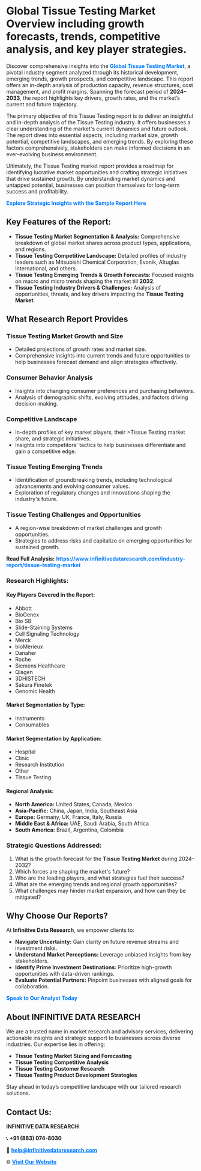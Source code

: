 <h1>Global Tissue Testing Market Overview including growth forecasts, trends, competitive analysis, and key player strategies.</h1>
<p>
Discover comprehensive insights into the 
<a href="https://www.infinitivedataresearch.com/industry-report/tissue-testing-market" rel="dofollow" style="color: #007BFF; text-decoration: none;"><strong>Global Tissue Testing Market</strong></a>, a pivotal industry segment analyzed through its historical development, emerging trends, growth prospects, and competitive landscape. This report offers an in-depth analysis of production capacity, revenue structures, cost management, and profit margins. Spanning the forecast period of <strong>2024–2033</strong>, the report highlights key drivers, growth rates, and the market’s current and future trajectory.
</p>
<p>
The primary objective of this Tissue Testing report is to deliver an insightful and in-depth analysis of the Tissue Testing industry. It offers businesses a clear understanding of the market's current dynamics and future outlook. The report dives into essential aspects, including market size, growth potential, competitive landscapes, and emerging trends. By exploring these factors comprehensively, stakeholders can make informed decisions in an ever-evolving business environment.
</p>
<p>
Ultimately, the Tissue Testing market report provides a roadmap for identifying lucrative market opportunities and crafting strategic initiatives that drive sustained growth. By understanding market dynamics and untapped potential, businesses can position themselves for long-term success and profitability.
</p>
<p>
<a href="https://www.infinitivedataresearch.com/request-sample/reportId=103810" style="color: #007BFF; text-decoration: none;"><strong>Explore Strategic Insights with the Sample Report Here</strong></a>
</p>

<h2>Key Features of the Report:</h2>
<ul>
<li><strong>Tissue Testing Market Segmentation & Analysis:</strong> Comprehensive breakdown of global market shares across product types, applications, and regions.</li>
<li><strong>Tissue Testing Competitive Landscape:</strong> Detailed profiles of industry leaders such as Mitsubishi Chemical Corporation, Evonik, Altuglas International, and others.</li>
<li><strong>Tissue Testing Emerging Trends & Growth Forecasts:</strong> Focused insights on macro and micro trends shaping the market till <strong>2032</strong>.</li>
<li><strong>Tissue Testing Industry Drivers & Challenges:</strong> Analysis of opportunities, threats, and key drivers impacting the <strong>Tissue Testing Market</strong>.</li>
</ul>

<h2>What Research Report Provides</h2>
<h3>Tissue Testing Market Growth and Size</h3>
<ul>
<li>Detailed projections of growth rates and market size.</li>
<li>Comprehensive insights into current trends and future opportunities to help businesses forecast demand and align strategies effectively.</li>
</ul>

<h3>Consumer Behavior Analysis</h3>
<ul>
<li>Insights into changing consumer preferences and purchasing behaviors.</li>
<li>Analysis of demographic shifts, evolving attitudes, and factors driving decision-making.</li>
</ul>

<h3>Competitive Landscape</h3>
<ul>
<li>In-depth profiles of key market players, their >Tissue Testing market share, and strategic initiatives.</li>
<li>Insights into competitors' tactics to help businesses differentiate and gain a competitive edge.</li>
</ul>

<h3>Tissue Testing Emerging Trends</h3>
<ul>
<li>Identification of groundbreaking trends, including technological advancements and evolving consumer values.</li>
<li>Exploration of regulatory changes and innovations shaping the industry's future.</li>
</ul>

<h3>Tissue Testing Challenges and Opportunities</h3>
<ul>
<li>A region-wise breakdown of market challenges and growth opportunities.</li>
<li>Strategies to address risks and capitalize on emerging opportunities for sustained growth.</li>
</ul>
<p><strong>Read Full Analysis:</strong> <a href="https://www.infinitivedataresearch.com/industry-report/tissue-testing-market" rel="dofollow" style="color: #007BFF; text-decoration: none;"><strong>https://www.infinitivedataresearch.com/industry-report/tissue-testing-market</strong></a></p>
<h3>Research Highlights:</h3>
<h4>Key Players Covered in the Report:</h4>
<ul><li>Abbott</li><li>BioGenex</li><li>Bio SB</li><li>Slide-Staining Systems</li><li>Cell Signaling Technology</li><li>Merck</li><li>bioMerieux</li><li>Danaher</li><li>Roche</li><li>Siemens Healthcare</li><li>Qiagen</li><li>3DHISTECH</li><li>Sakura Finetek</li><li>Genomic Health</li></ul>
<h4>Market Segmentation by Type:</h4>
<ul><li>Instruments</li><li>Consumables</li></ul>
<h4>Market Segmentation by Application:</h4>
<ul><li>Hospital</li><li>Clinic</li><li>Research Institution</li><li>Other</li><li>Tissue Testing</li></ul>

<h4>Regional Analysis:</h4>
<ul>
<li><strong>North America:</strong> United States, Canada, Mexico</li>
<li><strong>Asia-Pacific:</strong> China, Japan, India, Southeast Asia</li>
<li><strong>Europe:</strong> Germany, UK, France, Italy, Russia</li>
<li><strong>Middle East & Africa:</strong> UAE, Saudi Arabia, South Africa</li>
<li><strong>South America:</strong> Brazil, Argentina, Colombia</li>
</ul>

<h3>Strategic Questions Addressed:</h3>
<ol>
<li>What is the growth forecast for the <strong>Tissue Testing Market</strong> during 2024–2032?</li>
<li>Which forces are shaping the market's future?</li>
<li>Who are the leading players, and what strategies fuel their success?</li>
<li>What are the emerging trends and regional growth opportunities?</li>
<li>What challenges may hinder market expansion, and how can they be mitigated?</li>
</ol>

<h2>Why Choose Our Reports?</h2>
<p>At <strong>Infinitive Data Research</strong>, we empower clients to:</p>
<ul>
<li><strong>Navigate Uncertainty:</strong> Gain clarity on future revenue streams and investment risks.</li>
<li><strong>Understand Market Perceptions:</strong> Leverage unbiased insights from key stakeholders.</li>
<li><strong>Identify Prime Investment Destinations:</strong> Prioritize high-growth opportunities with data-driven rankings.</li>
<li><strong>Evaluate Potential Partners:</strong> Pinpoint businesses with aligned goals for collaboration.</li>
</ul>
<p><a href="https://www.infinitivedataresearch.com/industry-report/tissue-testing-market" rel="dofollow" style="color: #007BFF; text-decoration: none;"><strong>Speak to Our Analyst Today</strong></a></p>

<h2>About INFINITIVE DATA RESEARCH</h2>
<p>We are a trusted name in market research and advisory services, delivering actionable insights and strategic support to businesses across diverse industries. Our expertise lies in offering:</p>
<ul>
<li><strong>Tissue Testing Market Sizing and Forecasting</strong></li>
<li><strong>Tissue Testing Competitive Analysis</strong></li>
<li><strong>Tissue Testing Customer Research</strong></li>
<li><strong>Tissue Testing Product Development Strategies</strong></li>
</ul>
<p>Stay ahead in today’s competitive landscape with our tailored research solutions.</p>

<h2>Contact Us:</h2>
<p><strong>INFINITIVE DATA RESEARCH</strong></p>
<p>📞 <strong>+91 (883) 074-8030</strong></p>
<p>📧 <strong><a href="mailto:help@infinitivedataresearch.com" style="color: #007BFF;">help@infinitivedataresearch.com</a></strong></p>
<p>🌐 <strong><a href="https://www.infinitivedataresearch.com" rel="dofollow" style="color: #007BFF;">Visit Our Website</a></strong></p>